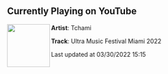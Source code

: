 ## Currently Playing on YouTube

[<img align="left" width="100" src="https://i.ytimg.com/vi/Mf00VzmXsXo/hqdefault.jpg">](https://www.youtube.com/watch?v=Mf00VzmXsXo)

**Artist**: Tchami 

**Track**: Ultra Music Festival Miami 2022

Last updated at 03/30/2022 15:15
